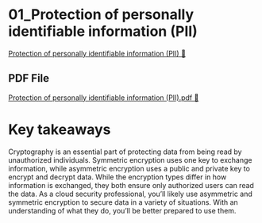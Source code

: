 # 01_Protection of personally identifiable information (PII)

[Protection of personally identifiable information (PII) 🔗](https://www.coursera.org/learn/cloud-security-risks-identify-and-protect-against-threats/supplement/O7dUk/protection-of-personally-identifiable-information-pii)

## PDF File

[Protection of personally identifiable information (PII).pdf 🔗](https://1drv.ms/b/c/526c45566c8c239a/EVFO5WycVspNqfrmBVsJ3SABsrYk-re1WwBNHMu51JUMQA?e=nPyQ4z)

# Key takeaways

Cryptography is an essential part of protecting data from being read by unauthorized
individuals. Symmetric encryption uses one key to exchange information, while asymmetric
encryption uses a public and private key to encrypt and decrypt data. While the encryption
types differ in how information is exchanged, they both ensure only authorized users can read
the data. As a cloud security professional, you’ll likely use asymmetric and symmetric
encryption to secure data in a variety of situations. With an understanding of what they do,
you’ll be better prepared to use them.
